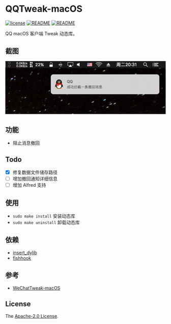 # QQTweak-macOS

[![license](https://img.shields.io/github/license/mashape/apistatus.svg)](LICENSE)
[![README](https://img.shields.io/badge/README-English-blue.svg)](README.md)
[![README](https://img.shields.io/badge/README-中文-blue.svg)](README-Chinese.md)

QQ macOS 客户端 Tweak 动态库。

## 截图

![](Screenshot/0x01.png)

## 功能

- 阻止消息撤回

## Todo

- [x] 修复数据文件储存路径
- [ ] 增加撤回通知详细信息
- [ ] 增加 Alfred 支持

## 使用

- `sudo make install`   安装动态库
- `sudo make uninstall` 卸载动态库

## 依赖

- [insert_dylib](https://github.com/Tyilo/insert_dylib)
- [fishhook](https://github.com/facebook/fishhook)

## 参考

- [WeChatTweak-macOS](https://github.com/Sunnyyoung/WeChatTweak-macOS)

## License

The [Apache-2.0 License](LICENSE).



